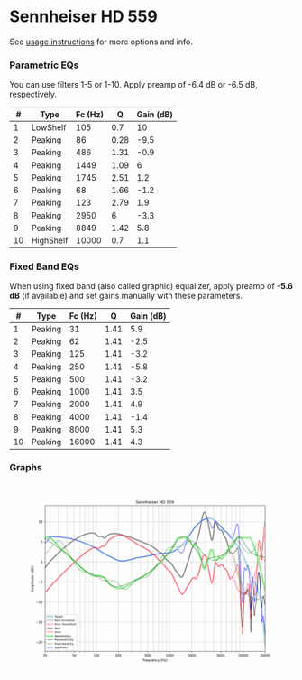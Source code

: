 # Sennheiser HD 559
See [usage instructions](https://github.com/jaakkopasanen/AutoEq#usage) for more options and info.

### Parametric EQs
You can use filters 1-5 or 1-10. Apply preamp of -6.4 dB or -6.5 dB, respectively.

|   # | Type      |   Fc (Hz) |    Q |   Gain (dB) |
|-----|-----------|-----------|------|-------------|
|   1 | LowShelf  |       105 | 0.7  |        10   |
|   2 | Peaking   |        86 | 0.28 |        -9.5 |
|   3 | Peaking   |       486 | 1.31 |        -0.9 |
|   4 | Peaking   |      1449 | 1.09 |         6   |
|   5 | Peaking   |      1745 | 2.51 |         1.2 |
|   6 | Peaking   |        68 | 1.66 |        -1.2 |
|   7 | Peaking   |       123 | 2.79 |         1.9 |
|   8 | Peaking   |      2950 | 6    |        -3.3 |
|   9 | Peaking   |      8849 | 1.42 |         5.8 |
|  10 | HighShelf |     10000 | 0.7  |         1.1 |

### Fixed Band EQs
When using fixed band (also called graphic) equalizer, apply preamp of **-5.6 dB** (if available) and set gains manually with these parameters.

|   # | Type    |   Fc (Hz) |    Q |   Gain (dB) |
|-----|---------|-----------|------|-------------|
|   1 | Peaking |        31 | 1.41 |         5.9 |
|   2 | Peaking |        62 | 1.41 |        -2.5 |
|   3 | Peaking |       125 | 1.41 |        -3.2 |
|   4 | Peaking |       250 | 1.41 |        -5.8 |
|   5 | Peaking |       500 | 1.41 |        -3.2 |
|   6 | Peaking |      1000 | 1.41 |         3.5 |
|   7 | Peaking |      2000 | 1.41 |         4.9 |
|   8 | Peaking |      4000 | 1.41 |        -1.4 |
|   9 | Peaking |      8000 | 1.41 |         5.3 |
|  10 | Peaking |     16000 | 1.41 |         4.3 |

### Graphs
![](./Sennheiser%20HD%20559.png)
